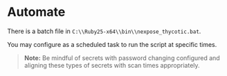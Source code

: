 [title]: # (Automate)
[tags]: # (automate)
[priority]: # (104)
# Automate

There is a batch file in `C:\\Ruby25-x64\\bin\\nexpose_thycotic.bat`.

You may configure as a scheduled task to run the script at specific times. 

   >**Note:** Be mindful of secrets with password changing configured and aligning these types of secrets
    with scan times appropriately.
